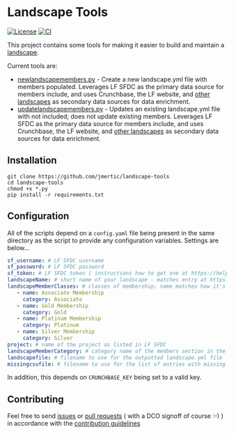 # Landscape Tools

[![License](https://img.shields.io/github/license/jmertic/landscape-tools)](LICENSE)
[![CI](https://github.com/jmertic/landscape-tools/workflows/CI/badge.svg)](https://github.com/jmertic/landscape-tools/actions?query=workflow%3ACI)

This project contains some tools for making it easier to build and maintain a [landscape](https://github.com/cncf/landscapeapp).

Current tools are:

- [newlandscapemembers.py](newlandscapemembers.py) - Create a new landscape.yml file with members populated. Leverages LF SFDC as the primary data source for members include, and uses Crunchbase, the LF website, and [other landscapes](https://github.com/cncf/landscapeapp/blob/master/landscapes.yml) as secondary data sources for data enrichment.
- [updatelandscapemembers.py](updatelandscapemembers.py) - Updates an existing landscape.yml file with not included; does not update existing members. Leverages LF SFDC as the primary data source for members include, and uses Crunchbase, the LF website, and [other landscapes](https://github.com/cncf/landscapeapp/blob/master/landscapes.yml) as secondary data sources for data enrichment.

## Installation

```
git clone https://github.com/jmertic/landscape-tools
cd landscape-tools
chmod +x *.py
pip install -r requirements.txt
```

## Configuration

All of the scripts depend on a `config.yaml` file being present in the same directory as the script to provide any configuration variables. Settings are below...

```yaml
sf_username: # LF SFDC username
sf_password: # LF SFDC password
sf_token: # LF SFDC token ( instructions how to get one at https://help.salesforce.com/articleView?id=user_security_token.htm&type=5 )
landscapeName: # short name of your landscape - matches entry at https://github.com/cncf/landscapeapp/blob/master/landscapes.yml
landscapeMemberClasses: # classes of membership; name matches how it's listed in LF SFDC, and category how it will be listed in the landscape. Example below...
   - name: Associate Membership
     category: Associate
   - name: Gold Membership
     category: Gold
   - name: Platinum Membership
     category: Platinum
   - name: Silver Membership
     category: Silver
project: # name of the project as listed in LF SFDC
landscapeMemberCategory: # category name of the members section in the landscape.yml file
landscapefile: # filename to use for the outputted landscape.yml file
missingcsvfile: # filename to use for the list of entries with missing parts ( such as a logo, website, or crunchbase entry )
```

In addition, this depends on `CRUNCHBASE_KEY` being set to a valid key.

## Contributing

Feel free to send [issues](/issues) or [pull requests](/pulls) ( with a DCO signoff of course :-) ) in accordance with the [contribution guidelines](CONTRIBUTING.md)
